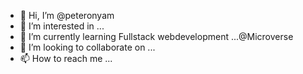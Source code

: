 - 👋 Hi, I’m @peteronyam
- 👀 I’m interested in ...
- 🌱 I’m currently learning Fullstack webdevelopment ...@Microverse 
- 💞️ I’m looking to collaborate on ...
- 📫 How to reach me ...

<!---
peteronyam/peteronyam is a ✨ special ✨ repository because its `README.md` (this file) appears on your GitHub profile.
You can click the Preview link to take a look at your changes.
--->
